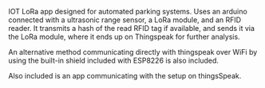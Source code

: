 IOT LoRa app designed for automated parking systems. Uses an arduino connected with a ultrasonic range sensor, a LoRa module, and an RFID reader. It transmits a hash of the read RFID tag if available, and sends it via the LoRa module, where it ends up on Thingspeak for further analysis.

An alternative method communicating directly with thingspeak over WiFi by using the built-in shield included with ESP8226 is also included.

Also included is an app communicating with the setup on thingsSpeak.
